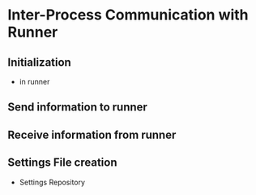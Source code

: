 # Inter-Process Communication with Runner

## Initialization
- in runner 

## Send information to runner

## Receive information from runner

## Settings File creation
 - Settings Repository
